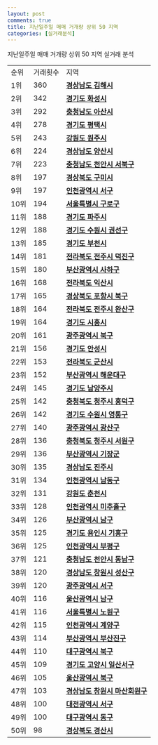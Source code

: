 ```yaml
---
layout: post
comments: true
title: 지난일주일 매매 거개량 상위 50 지역
categories: [실거래분석]
---
```


지난일주일 매매 거개량 상위 50 지역 실거래 분석

<table>
  <tr>
    <td>순위</td>
    <td>거래횟수</td>
    <td>지역</td>
  </tr>

  <tr>
    <td>1위</td>
    <td>360</td>
    <td colspan="4" style="font-weight: bold;"><a href="/실거래가/2021/06/18/48250.html">경상남도 김해시 </a></td>
  </tr>

  <tr>
    <td>2위</td>
    <td>342</td>
    <td colspan="4" style="font-weight: bold;"><a href="/실거래가/2021/06/18/41590.html">경기도 화성시 </a></td>
  </tr>

  <tr>
    <td>3위</td>
    <td>292</td>
    <td colspan="4" style="font-weight: bold;"><a href="/실거래가/2021/06/18/44200.html">충청남도 아산시 </a></td>
  </tr>

  <tr>
    <td>4위</td>
    <td>278</td>
    <td colspan="4" style="font-weight: bold;"><a href="/실거래가/2021/06/18/41220.html">경기도 평택시 </a></td>
  </tr>

  <tr>
    <td>5위</td>
    <td>243</td>
    <td colspan="4" style="font-weight: bold;"><a href="/실거래가/2021/06/18/42130.html">강원도 원주시 </a></td>
  </tr>

  <tr>
    <td>6위</td>
    <td>224</td>
    <td colspan="4" style="font-weight: bold;"><a href="/실거래가/2021/06/18/48330.html">경상남도 양산시 </a></td>
  </tr>

  <tr>
    <td>7위</td>
    <td>223</td>
    <td colspan="4" style="font-weight: bold;"><a href="/실거래가/2021/06/18/44133.html">충청남도 천안시 서북구 </a></td>
  </tr>

  <tr>
    <td>8위</td>
    <td>197</td>
    <td colspan="4" style="font-weight: bold;"><a href="/실거래가/2021/06/18/47190.html">경상북도 구미시 </a></td>
  </tr>

  <tr>
    <td>9위</td>
    <td>197</td>
    <td colspan="4" style="font-weight: bold;"><a href="/실거래가/2021/06/18/28260.html">인천광역시 서구 </a></td>
  </tr>

  <tr>
    <td>10위</td>
    <td>194</td>
    <td colspan="4" style="font-weight: bold;"><a href="/실거래가/2021/06/18/11530.html">서울특별시 구로구 </a></td>
  </tr>

  <tr>
    <td>11위</td>
    <td>188</td>
    <td colspan="4" style="font-weight: bold;"><a href="/실거래가/2021/06/18/41480.html">경기도 파주시 </a></td>
  </tr>

  <tr>
    <td>12위</td>
    <td>188</td>
    <td colspan="4" style="font-weight: bold;"><a href="/실거래가/2021/06/18/41113.html">경기도 수원시 권선구 </a></td>
  </tr>

  <tr>
    <td>13위</td>
    <td>185</td>
    <td colspan="4" style="font-weight: bold;"><a href="/실거래가/2021/06/18/41190.html">경기도 부천시 </a></td>
  </tr>

  <tr>
    <td>14위</td>
    <td>181</td>
    <td colspan="4" style="font-weight: bold;"><a href="/실거래가/2021/06/18/45113.html">전라북도 전주시 덕진구 </a></td>
  </tr>

  <tr>
    <td>15위</td>
    <td>180</td>
    <td colspan="4" style="font-weight: bold;"><a href="/실거래가/2021/06/18/26380.html">부산광역시 사하구 </a></td>
  </tr>

  <tr>
    <td>16위</td>
    <td>168</td>
    <td colspan="4" style="font-weight: bold;"><a href="/실거래가/2021/06/18/45140.html">전라북도 익산시 </a></td>
  </tr>

  <tr>
    <td>17위</td>
    <td>165</td>
    <td colspan="4" style="font-weight: bold;"><a href="/실거래가/2021/06/18/47113.html">경상북도 포항시 북구 </a></td>
  </tr>

  <tr>
    <td>18위</td>
    <td>164</td>
    <td colspan="4" style="font-weight: bold;"><a href="/실거래가/2021/06/18/45111.html">전라북도 전주시 완산구 </a></td>
  </tr>

  <tr>
    <td>19위</td>
    <td>164</td>
    <td colspan="4" style="font-weight: bold;"><a href="/실거래가/2021/06/18/41390.html">경기도 시흥시 </a></td>
  </tr>

  <tr>
    <td>20위</td>
    <td>161</td>
    <td colspan="4" style="font-weight: bold;"><a href="/실거래가/2021/06/18/29170.html">광주광역시 북구 </a></td>
  </tr>

  <tr>
    <td>21위</td>
    <td>156</td>
    <td colspan="4" style="font-weight: bold;"><a href="/실거래가/2021/06/18/41550.html">경기도 안성시 </a></td>
  </tr>

  <tr>
    <td>22위</td>
    <td>153</td>
    <td colspan="4" style="font-weight: bold;"><a href="/실거래가/2021/06/18/45130.html">전라북도 군산시 </a></td>
  </tr>

  <tr>
    <td>23위</td>
    <td>152</td>
    <td colspan="4" style="font-weight: bold;"><a href="/실거래가/2021/06/18/26350.html">부산광역시 해운대구 </a></td>
  </tr>

  <tr>
    <td>24위</td>
    <td>145</td>
    <td colspan="4" style="font-weight: bold;"><a href="/실거래가/2021/06/18/41360.html">경기도 남양주시 </a></td>
  </tr>

  <tr>
    <td>25위</td>
    <td>142</td>
    <td colspan="4" style="font-weight: bold;"><a href="/실거래가/2021/06/18/43113.html">충청북도 청주시 흥덕구 </a></td>
  </tr>

  <tr>
    <td>26위</td>
    <td>142</td>
    <td colspan="4" style="font-weight: bold;"><a href="/실거래가/2021/06/18/41117.html">경기도 수원시 영통구 </a></td>
  </tr>

  <tr>
    <td>27위</td>
    <td>140</td>
    <td colspan="4" style="font-weight: bold;"><a href="/실거래가/2021/06/18/29200.html">광주광역시 광산구 </a></td>
  </tr>

  <tr>
    <td>28위</td>
    <td>136</td>
    <td colspan="4" style="font-weight: bold;"><a href="/실거래가/2021/06/18/43112.html">충청북도 청주시 서원구 </a></td>
  </tr>

  <tr>
    <td>29위</td>
    <td>136</td>
    <td colspan="4" style="font-weight: bold;"><a href="/실거래가/2021/06/18/26710.html">부산광역시 기장군 </a></td>
  </tr>

  <tr>
    <td>30위</td>
    <td>135</td>
    <td colspan="4" style="font-weight: bold;"><a href="/실거래가/2021/06/18/48170.html">경상남도 진주시 </a></td>
  </tr>

  <tr>
    <td>31위</td>
    <td>134</td>
    <td colspan="4" style="font-weight: bold;"><a href="/실거래가/2021/06/18/28200.html">인천광역시 남동구 </a></td>
  </tr>

  <tr>
    <td>32위</td>
    <td>131</td>
    <td colspan="4" style="font-weight: bold;"><a href="/실거래가/2021/06/18/42110.html">강원도 춘천시 </a></td>
  </tr>

  <tr>
    <td>33위</td>
    <td>128</td>
    <td colspan="4" style="font-weight: bold;"><a href="/실거래가/2021/06/18/28177.html">인천광역시 미추홀구 </a></td>
  </tr>

  <tr>
    <td>34위</td>
    <td>126</td>
    <td colspan="4" style="font-weight: bold;"><a href="/실거래가/2021/06/18/26290.html">부산광역시 남구 </a></td>
  </tr>

  <tr>
    <td>35위</td>
    <td>125</td>
    <td colspan="4" style="font-weight: bold;"><a href="/실거래가/2021/06/18/41463.html">경기도 용인시 기흥구 </a></td>
  </tr>

  <tr>
    <td>36위</td>
    <td>125</td>
    <td colspan="4" style="font-weight: bold;"><a href="/실거래가/2021/06/18/28237.html">인천광역시 부평구 </a></td>
  </tr>

  <tr>
    <td>37위</td>
    <td>121</td>
    <td colspan="4" style="font-weight: bold;"><a href="/실거래가/2021/06/18/44131.html">충청남도 천안시 동남구 </a></td>
  </tr>

  <tr>
    <td>38위</td>
    <td>120</td>
    <td colspan="4" style="font-weight: bold;"><a href="/실거래가/2021/06/18/48123.html">경상남도 창원시 성산구 </a></td>
  </tr>

  <tr>
    <td>39위</td>
    <td>120</td>
    <td colspan="4" style="font-weight: bold;"><a href="/실거래가/2021/06/18/29140.html">광주광역시 서구 </a></td>
  </tr>

  <tr>
    <td>40위</td>
    <td>116</td>
    <td colspan="4" style="font-weight: bold;"><a href="/실거래가/2021/06/18/31140.html">울산광역시 남구 </a></td>
  </tr>

  <tr>
    <td>41위</td>
    <td>116</td>
    <td colspan="4" style="font-weight: bold;"><a href="/실거래가/2021/06/18/11350.html">서울특별시 노원구 </a></td>
  </tr>

  <tr>
    <td>42위</td>
    <td>115</td>
    <td colspan="4" style="font-weight: bold;"><a href="/실거래가/2021/06/18/28245.html">인천광역시 계양구 </a></td>
  </tr>

  <tr>
    <td>43위</td>
    <td>114</td>
    <td colspan="4" style="font-weight: bold;"><a href="/실거래가/2021/06/18/26230.html">부산광역시 부산진구 </a></td>
  </tr>

  <tr>
    <td>44위</td>
    <td>110</td>
    <td colspan="4" style="font-weight: bold;"><a href="/실거래가/2021/06/18/27230.html">대구광역시 북구 </a></td>
  </tr>

  <tr>
    <td>45위</td>
    <td>109</td>
    <td colspan="4" style="font-weight: bold;"><a href="/실거래가/2021/06/18/41287.html">경기도 고양시 일산서구 </a></td>
  </tr>

  <tr>
    <td>46위</td>
    <td>105</td>
    <td colspan="4" style="font-weight: bold;"><a href="/실거래가/2021/06/18/31200.html">울산광역시 북구 </a></td>
  </tr>

  <tr>
    <td>47위</td>
    <td>103</td>
    <td colspan="4" style="font-weight: bold;"><a href="/실거래가/2021/06/18/48127.html">경상남도 창원시 마산회원구 </a></td>
  </tr>

  <tr>
    <td>48위</td>
    <td>100</td>
    <td colspan="4" style="font-weight: bold;"><a href="/실거래가/2021/06/18/30170.html">대전광역시 서구 </a></td>
  </tr>

  <tr>
    <td>49위</td>
    <td>100</td>
    <td colspan="4" style="font-weight: bold;"><a href="/실거래가/2021/06/18/27140.html">대구광역시 동구 </a></td>
  </tr>

  <tr>
    <td>50위</td>
    <td>98</td>
    <td colspan="4" style="font-weight: bold;"><a href="/실거래가/2021/06/18/47290.html">경상북도 경산시 </a></td>
  </tr>

</table>
